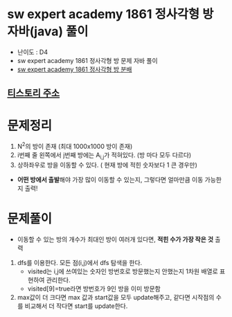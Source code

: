 # sw expert academy 1861 정사각형 방 자바(java)  풀이
- 난이도 : D4
- sw expert academy 1861 정사각형 방 문제 자바 풀이
- [sw expert academy 1861 정사각형 방 분배](https://swexpertacademy.com/main/code/problem/problemDetail.do?contestProbId=AV5LtJYKDzsDFAXc)

## [티스토리 주소](https://hoho325.tistory.com/)

# 문제정리
1. N<sup>2</sup>의 방이 존재 (최대 1000x1000 방이 존재)
2. i번째 줄 왼쪽에서 j번째 방에는 A<sub>i,j</sub>가 적혀있다. (방 마다 모두 다르다)
3. 상하좌우로 방을 이동할 수 있다. ( 현재 방에 적힌 숫자보다 1 큰 경우만)
* **어떤 방에서 출발**해야 가장 많이 이동할 수 있는지, 그렇다면 얼마만큼 이동 가능한지 출력!

# 문제풀이
* 이동할 수 있는 방의 개수가 최대인 방이 여러개 있다면, **적힌 수가 가장 작은 것** 출력
1. dfs를 이용한다. 모든 점(i,j)에서 dfs 탐색을 한다.
    * visited는 i,j에 쓰여있는 숫자인 방번호로 방문했는지 안했는지 1차원 배열로 표현하여 관리한다.
    * visited[9]=true라면 방번호가 9인 방을 이미 방문함
2. max값이 더 크다면 max 값과 start값을 모두 update해주고, 같다면 시작점의 수를 비교해서 더 작다면 start를 update한다.